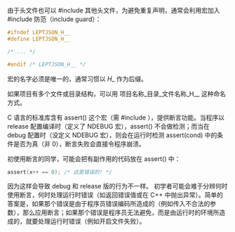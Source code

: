 由于头文件也可以 #include 其他头文件，为避免重复声明，通常会利用宏加入 #include 防范（include guard）：

~~~ c
#ifndef LEPTJSON_H__
#define LEPTJSON_H__

/* ... */

#endif /* LEPTJSON_H__ */
~~~

宏的名字必须是唯一的，通常习惯以 _H__ 作为后缀。

如果项目有多个文件或目录结构，可以用 项目名称_目录_文件名称_H__ 这种命名方式。



C 语言的标准库含有 assert() 这个宏（需 #include ），提供断言功能。当程序以 release 配置编译时（定义了 NDEBUG 宏），assert() 不会做检测；而当在 debug 配置时（没定义 NDEBUG 宏），则会在运行时检测 assert(cond) 中的条件是否为真（非 0），断言失败会直接令程序崩溃。

初使用断言的同学，可能会把有副作用的代码放在 assert() 中：

~~~ c
assert(x++ == 0); /* 这是错误的! */
~~~

因为这样会导致 debug 和 release 版的行为不一样。
初学者可能会难于分辨何时使用断言，何时处理运行时错误（如返回错误值或在 C++ 中抛出异常）。简单的答案是，如果那个错误是由于程序员错误编码所造成的（例如传入不合法的参数），那么应用断言；如果那个错误是程序员无法避免，而是由运行时的环境所造成的，就要处理运行时错误（例如开启文件失败）。

